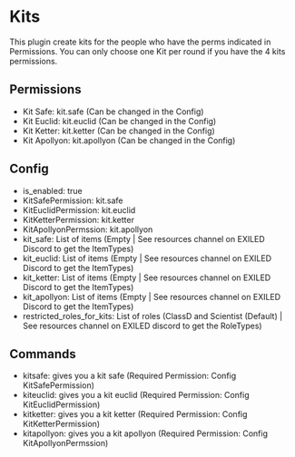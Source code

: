 # Kits

This plugin create kits for the people who have the perms indicated in Permissions.
You can only choose one Kit per round if you have the 4 kits permissions.

## Permissions

- Kit Safe: kit.safe (Can be changed in the Config)
- Kit Euclid: kit.euclid (Can be changed in the Config)
- Kit Ketter: kit.ketter (Can be changed in the Config)
- Kit Apollyon: kit.apollyon (Can be changed in the Config)

## Config

- is_enabled: true
- KitSafePermission: kit.safe
- KitEuclidPermission: kit.euclid
- KitKetterPermission: kit.ketter
- KitApollyonPermssion: kit.apollyon
- kit_safe: List of items (Empty | See resources channel on EXILED Discord to get the ItemTypes)
- kit_euclid: List of items (Empty | See resources channel on EXILED Discord to get the ItemTypes)
- kit_ketter: List of items (Empty | See resources channel on EXILED Discord to get the ItemTypes)
- kit_apollyon: List of items (Empty | See resources channel on EXILED Discord to get the ItemTypes)
- restricted_roles_for_kits: List of roles (ClassD and Scientist (Default) | See resources channel on EXILED discord to get the RoleTypes)

## Commands

- kitsafe: gives you a kit safe (Required Permission: Config KitSafePermission)
- kiteuclid: gives you a kit euclid (Required Permission: Config KitEuclidPermission)
- kitketter: gives you a kit ketter (Required Permission: Config KitKetterPermission)
- kitapollyon: gives you a kit apollyon (Required Permission: Config KitApollyonPermssion)

